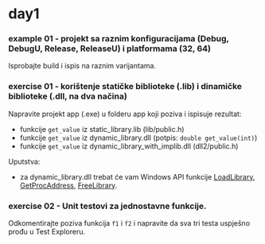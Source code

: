 # day1

### example 01 - projekt sa raznim konfiguracijama (Debug, DebugU, Release, ReleaseU) i platformama (32, 64)

Isprobajte build i ispis na raznim varijantama.

### exercise 01 - korištenje statičke biblioteke (.lib) i dinamičke biblioteke (.dll, na dva načina)

Napravite projekt app (.exe) u folderu app koji poziva i ispisuje rezultat:
- funkcije `get_value` iz static_library.lib (lib/public.h)
- funkcije `get_value` iz dynamic_library.dll (potpis: `double get_value(int)`)
- funkcije `get_value` iz dynamic_library_with_implib.dll (dll2/public.h)

Uputstva:
- za dynamic_library.dll trebat će vam Windows API funkcije [LoadLibrary](https://docs.microsoft.com/en-us/windows/desktop/api/libloaderapi/nf-libloaderapi-loadlibrarya), [GetProcAddress](https://docs.microsoft.com/en-us/windows/desktop/api/libloaderapi/nf-libloaderapi-getprocaddress), [FreeLibrary](https://docs.microsoft.com/en-us/windows/desktop/api/libloaderapi/nf-libloaderapi-freelibrary).

### exercise 02 - Unit testovi za jednostavne funkcije.

Odkomentirajte poziva funkcija `f1` i `f2` i napravite da sva tri testa uspješno prođu u Test Exploreru.
